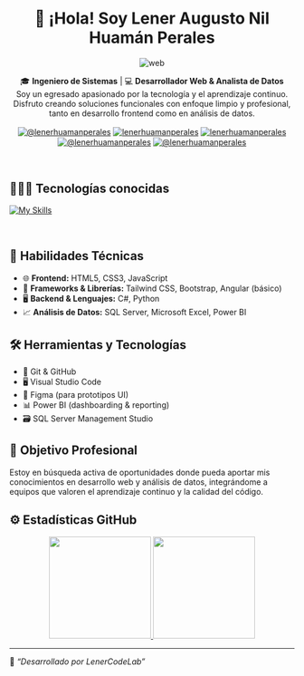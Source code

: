 <div align="center">

# 👋 ¡Hola! Soy Lener Augusto Nil Huamán Perales

<img alt="web" src="https://imgur.com/1MMQwht.png" />

🎓 **Ingeniero de Sistemas** | 💻 **Desarrollador Web & Analista de Datos**  
Soy un egresado apasionado por la tecnología y el aprendizaje continuo. Disfruto creando soluciones funcionales con enfoque limpio y profesional, tanto en desarrollo frontend como en análisis de datos.

<p align="center">
<a href="https://www.linkedin.com/in/lenerhuamanperales/" target="blank"><img align="center" src="https://img.shields.io/badge/LinkedIn-0077B5?style=for-the-badge&logo=linkedin&logoColor=fff&style=flat" alt="@lenerhuamanperales" /></a>
<a href="https://github.com/LenerCodeLab" target="blank"><img align="center" src="https://img.shields.io/badge/GitHub-181717?logo=github&logoColor=fff&style=flat" alt="lenerhuamanperales"/></a>
<a href="mailto:huamanperales@gmail.com" target="blank"><img align="center" src="https://img.shields.io/badge/Gmail-EA4335?logo=gmail&logoColor=fff&style=flat" alt="lenerhuamanperales"  /></a>
<a href = "https://lenercodelab.github.io/portafolio/" target="blank"><img align="center" src="https://img.shields.io/badge/website-000000?style=for-the-badge&logo=About.me&logoColor=fff&style=flat" alt="@lenerhuamanperales"  /></a>
<a href = "https://lenercodelab.github.io/portafolio/" target="blank"><img align="center" src="https://img.shields.io/badge/TikTok-000000?style=for-the-badge&logo=tiktok&logoColor=fff&style=flat" alt="@lenerhuamanperales"  /></a>
  </p>
<br>

</div>

## 👨🏻‍💻 Tecnologías conocidas

<p align="left">

[![My Skills](https://skillicons.dev/icons?i=js,html,css,angular,bootstrap,cs,discord,dotnet,figma,git,github,ai,ps,py,visualstudio,vscode)](https://skillicons.dev)

</p>
<br>

## 💼 Habilidades Técnicas

- 🌐 **Frontend:** HTML5, CSS3, JavaScript
- 🧩 **Frameworks & Librerías:** Tailwind CSS, Bootstrap, Angular (básico)
- 🖥️ **Backend & Lenguajes:** C#, Python
- 📈 **Análisis de Datos:** SQL Server, Microsoft Excel, Power BI

## 🛠️ Herramientas y Tecnologías

- 🧠 Git & GitHub
- 🖥️ Visual Studio Code
- 🎨 Figma (para prototipos UI)
- 📊 Power BI (dashboarding & reporting)
- 🗃️ SQL Server Management Studio

## 📌 Objetivo Profesional

Estoy en búsqueda activa de oportunidades donde pueda aportar mis conocimientos en desarrollo web y análisis de datos, integrándome a equipos que valoren el aprendizaje continuo y la calidad del código.

## ⚙️ Estadísticas GitHub

<p align="center">
<a href="https://github.com/LenerCodeLab">
  <img height="180em" src="https://github-readme-stats-eight-theta.vercel.app/api?username=LenerCodeLab&show_icons=true&theme=tokyonight"/>
  <img height="180em" src="https://github-readme-stats-eight-theta.vercel.app/api/top-langs/?username=LenerCodeLab&layout=compact&langs_count=8&theme=tokyonight"/>
</a>
</p>

---

🔧 _“Desarrollado por LenerCodeLab”_

